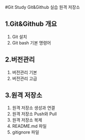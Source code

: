 #Git Study
Git&Github 실습 원격 저장소

## 1.Git&Github 개요
1) Git 설치
2) Git bash 기본 명령어

## 2.버전관리
1) 버전관리 기본
2) 버전관리 고급

## 3.원격 저장소
1) 원격 저장소 생성과 연결
2) 원격 저장소 Push와 Pull
3) 원격 저장소 복제
4) README.md 파일
5) gitignore 파일

